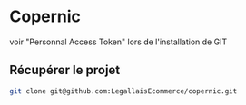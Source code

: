 # Copernic

voir "Personnal Access Token" lors de l'installation de GIT

## Récupérer le projet

```sh
git clone git@github.com:LegallaisEcommerce/copernic.git
```
